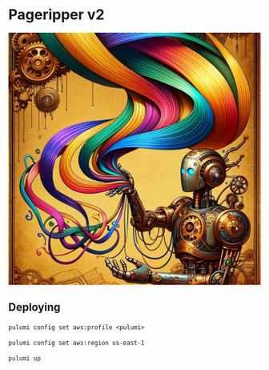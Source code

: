 # Pageripper v2 

![pageripperv2](./docs/pageripper-v2.png)

## Deploying 

`pulumi config set aws:profile <pulumi>`

`pulumi config set aws:region us-east-1`

`pulumi up`
